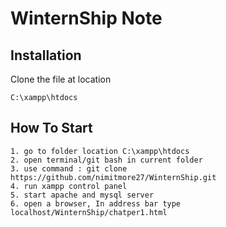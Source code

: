 # WinternShip Note


## Installation

Clone the file at location 

```
C:\xampp\htdocs
```

## How To Start
    1. go to folder location C:\xampp\htdocs
    2. open terminal/git bash in current folder
    3. use command : git clone https://github.com/nimitmore27/WinternShip.git 
    4. run xampp control panel
    5. start apache and mysql server
    6. open a browser, In address bar type localhost/WinternShip/chatper1.html